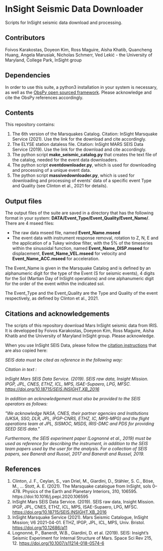 # InSight Seismic Data Downloader
Scripts for InSight seismic data download and processing.

## Contributors
Foivos Karakostas, Doyeon Kim, Ross Maguire, Aisha Khatib, Quancheng Huang, Angela Marusiak, Nicholas Schmerr, Ved Lekić - the University of Maryland, College Park, InSight group

## Dependencies

In order to use this suite, a python3 installation in your system is necessary, as well as the [ObsPy open sourced framework](https://github.com/obspy/obspy/wiki). Please acknowledge and cite the ObsPy references accordingly.

## Contents

This repository contains:

1. The 6th version of the Marsquakes Catalog. Citation: InSight Marsquake Service (2021). Use the link for the download and cite accordingly.
2. The ELYSE station dataless file. Citation: InSight MARS SEIS Data Service (2019). Use the link for the download and cite accordingly.
3. The python script **make_seismic_catalog.py** that creates the text file of the catalog, needed for the event data downloaders.
4. The python script **eventdownloader.py**, which is used for downloading and processing of a unique event data.
5. The python script **massivedownloader.py**, which is used for downloading and processing of events' data of a specific event Type and Quality (see Clinton et al., 2021 for details).

## Output files

The output files of the suite are saved in a directory that has the following format in your system: **DATA/Event_Type/Event_Quality/Event_Name/**. There are 4 mseed files: 

* The raw data mseed file, named **Event_Name.mseed**
* The event data with instrument response removal, rotation to Z, N, E and the application of a Tukey window filter, with the 5% of the timeseries within the sinusoidal function, named **Event_Name_DISP.mseed** for displacement, **Event_Name_VEL.mseed** for velocity and **Event_Name_ACC.mseed** for acceleration.

The Event_Name is given in the Marsquake Catalog and is defined by an alphanumeric digit for the type of the Event (S for seismic events), 4 digits for the Sol (Martian Day of InSight operations) and one alphanumeric digit for the order of the event within the indicated sol.

The Event_Type and the Event_Quality are the Type and Quality of the event respectively, as defined by Clinton et al., 2021.

## Citations and acknowledgements

The scripts of this repository download Mars InSight seismic data from IRIS. It is developped by Foivos Karakostas, Doeyeon Kim, Ross Maguire, Aisha Khatib and the University of Maryland InSight group. Please acknowledge.

When you use InSight SEIS Data, please follow the [citation instructions](https://www.seis-insight.eu/en/science/seis-data/seis-citation-information) that are also copied here:

*SEIS data must be cited as reference in the following way:*

*Citation in text :*

*InSight Mars SEIS Data Service. (2019). SEIS raw data, Insight Mission. IPGP, JPL, CNES, ETHZ, ICL, MPS, ISAE-Supaero, LPG, MFSC. https://doi.org/10.18715/SEIS.INSIGHT.XB_2016*

*In addition an acknowledgement must also be provided to the SEIS operators as follows:*

*"We acknowledge NASA, CNES, their partner agencies and Institutions (UKSA, SSO, DLR, JPL, IPGP-CNRS, ETHZ, IC, MPS-MPG) and the flight operations team at JPL, SISMOC, MSDS, IRIS-DMC and PDS for providing SEED SEIS data."*

*Furthermore, the SEIS experiment paper (Lognonné et al., 2019) must be used as reference for describing the instrument, in addition to the SEIS team papers used by the user for the analysis. For a collection of SEIS papers, see Banerdt and Russel, 2017 and Banerdt and Russel, 2019.*

## References

1. Clinton, J. F., Ceylan, S., van Driel, M., Giardini, D., Stähler, S. C., Böse, M., … Stott, A. E. (2021). The Marsquake catalogue from InSight, sols 0–478. Physics of the Earth and Planetary Interiors, 310, 106595. https://doi:10.1016/j.pepi.2020.106595
2. InSight Mars SEIS Data Service. (2019). SEIS raw data, Insight Mission. IPGP, JPL, CNES, ETHZ, ICL, MPS, ISAE-Supaero, LPG, MFSC. https://doi.org/10.18715/SEIS.INSIGHT.XB_2016
3. InSight Marsquake Service (2021). Mars Seismic Catalogue, InSight Mission; V6 2021-04-01. ETHZ, IPGP, JPL, ICL, MPS, Univ. Bristol. https://doi.org/10.12686/a11
4. Lognonné, P., Banerdt, W.B., Giardini, D. et al. (2019). SEIS: Insight’s Seismic Experiment for Internal Structure of Mars. Space Sci Rev 215, 12. https://doi.org/10.1007/s11214-018-0574-6
